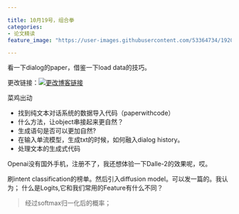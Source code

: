 ```yaml
---

title: 10月19号，组合拳
categories:
- 论文精读
feature_image: "https://user-images.githubusercontent.com/53364734/192078882-190b1b14-a1ee-4590-ac1f-56ac81ffeb56.png"

---
```

看一下dialog的paper，借鉴一下load data的技巧。
<!-- more -->


更改链接：[![更改博客链接](https://user-images.githubusercontent.com/53364734/192180297-c1654533-eb5f-4bf9-aa9f-ab830208a5e3.png)](https://github.com/lizeyujack/lizeyujack.github.io/edit/main/_posts/2022-10-19-25.md)

菜鸡出动
- 找到纯文本对话系统的数据导入代码（paperwithcode）
- 什么方法，让object串接起来更自然？
- 生成语句是否可以更加自然?
- 在输入单流模型，生成txt的时候，如何融入dialog history。
- 处理文本的生成式代码

Openai没有国外手机，注册不了，我还想体验一下Dalle-2的效果呢，哎。

刷intent classification的榜单。然后引入diffusion model。可以发一篇的。我认为；
什么是Logits,它和我们常用的Feature有什么不同？
> 经过softmax归一化后的概率；
